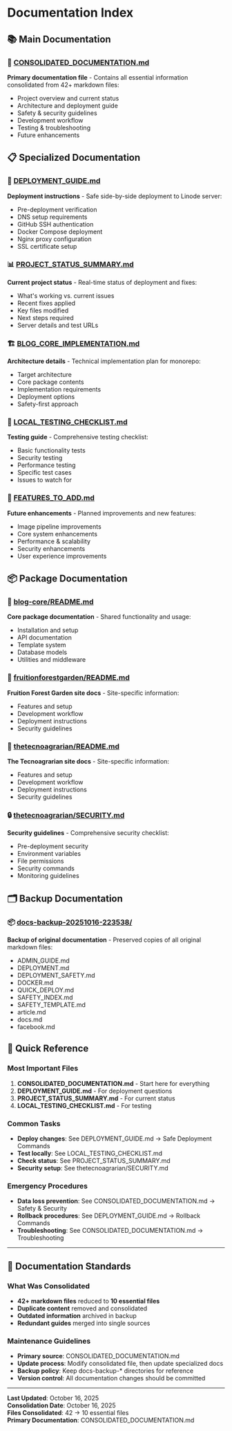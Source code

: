# Documentation Index

## 📚 Main Documentation

### 🎯 [CONSOLIDATED_DOCUMENTATION.md](./CONSOLIDATED_DOCUMENTATION.md)
**Primary documentation file** - Contains all essential information consolidated from 42+ markdown files:
- Project overview and current status
- Architecture and deployment guide
- Safety & security guidelines
- Development workflow
- Testing & troubleshooting
- Future enhancements

## 📋 Specialized Documentation

### 🚀 [DEPLOYMENT_GUIDE.md](./DEPLOYMENT_GUIDE.md)
**Deployment instructions** - Safe side-by-side deployment to Linode server:
- Pre-deployment verification
- DNS setup requirements
- GitHub SSH authentication
- Docker Compose deployment
- Nginx proxy configuration
- SSL certificate setup

### 📊 [PROJECT_STATUS_SUMMARY.md](./PROJECT_STATUS_SUMMARY.md)
**Current project status** - Real-time status of deployment and fixes:
- What's working vs. current issues
- Recent fixes applied
- Key files modified
- Next steps required
- Server details and test URLs

### 🏗️ [BLOG_CORE_IMPLEMENTATION.md](./BLOG_CORE_IMPLEMENTATION.md)
**Architecture details** - Technical implementation plan for monorepo:
- Target architecture
- Core package contents
- Implementation requirements
- Deployment options
- Safety-first approach

### 🧪 [LOCAL_TESTING_CHECKLIST.md](./LOCAL_TESTING_CHECKLIST.md)
**Testing guide** - Comprehensive testing checklist:
- Basic functionality tests
- Security testing
- Performance testing
- Specific test cases
- Issues to watch for

### 🔮 [FEATURES_TO_ADD.md](./FEATURES_TO_ADD.md)
**Future enhancements** - Planned improvements and new features:
- Image pipeline improvements
- Core system enhancements
- Performance & scalability
- Security enhancements
- User experience improvements

## 📦 Package Documentation

### 🧩 [blog-core/README.md](./blog-core/README.md)
**Core package documentation** - Shared functionality and usage:
- Installation and setup
- API documentation
- Template system
- Database models
- Utilities and middleware

### 🌱 [fruitionforestgarden/README.md](./fruitionforestgarden/README.md)
**Fruition Forest Garden site docs** - Site-specific information:
- Features and setup
- Development workflow
- Deployment instructions
- Security guidelines

### 🔧 [thetecnoagrarian/README.md](./thetecnoagrarian/README.md)
**The Tecnoagrarian site docs** - Site-specific information:
- Features and setup
- Development workflow
- Deployment instructions
- Security guidelines

### 🔒 [thetecnoagrarian/SECURITY.md](./thetecnoagrarian/SECURITY.md)
**Security guidelines** - Comprehensive security checklist:
- Pre-deployment security
- Environment variables
- File permissions
- Security commands
- Monitoring guidelines

## 🗂️ Backup Documentation

### 📦 [docs-backup-20251016-223538/](./docs-backup-20251016-223538/)
**Backup of original documentation** - Preserved copies of all original markdown files:
- ADMIN_GUIDE.md
- DEPLOYMENT.md
- DEPLOYMENT_SAFETY.md
- DOCKER.md
- QUICK_DEPLOY.md
- SAFETY_INDEX.md
- SAFETY_TEMPLATE.md
- article.md
- docs.md
- facebook.md

## 🎯 Quick Reference

### Most Important Files
1. **CONSOLIDATED_DOCUMENTATION.md** - Start here for everything
2. **DEPLOYMENT_GUIDE.md** - For deployment questions
3. **PROJECT_STATUS_SUMMARY.md** - For current status
4. **LOCAL_TESTING_CHECKLIST.md** - For testing

### Common Tasks
- **Deploy changes**: See DEPLOYMENT_GUIDE.md → Safe Deployment Commands
- **Test locally**: See LOCAL_TESTING_CHECKLIST.md
- **Check status**: See PROJECT_STATUS_SUMMARY.md
- **Security setup**: See thetecnoagrarian/SECURITY.md

### Emergency Procedures
- **Data loss prevention**: See CONSOLIDATED_DOCUMENTATION.md → Safety & Security
- **Rollback procedures**: See DEPLOYMENT_GUIDE.md → Rollback Commands
- **Troubleshooting**: See CONSOLIDATED_DOCUMENTATION.md → Troubleshooting

---

## 📝 Documentation Standards

### What Was Consolidated
- **42+ markdown files** reduced to **10 essential files**
- **Duplicate content** removed and consolidated
- **Outdated information** archived in backup
- **Redundant guides** merged into single sources

### Maintenance Guidelines
- **Primary source**: CONSOLIDATED_DOCUMENTATION.md
- **Update process**: Modify consolidated file, then update specialized docs
- **Backup policy**: Keep docs-backup-* directories for reference
- **Version control**: All documentation changes should be committed

---

**Last Updated**: October 16, 2025  
**Consolidation Date**: October 16, 2025  
**Files Consolidated**: 42 → 10 essential files  
**Primary Documentation**: CONSOLIDATED_DOCUMENTATION.md
